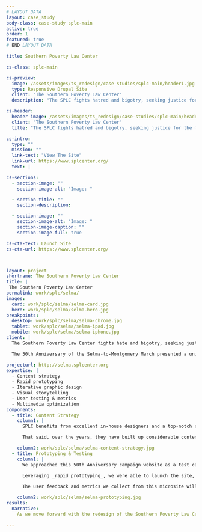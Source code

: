 ```yaml
---
# LAYOUT DATA
layout: case_study
body-class: case-study splc-main
active: true
order: 1
featured: true
# END LAYOUT DATA

title: Southern Poverty Law Center

cs-class: splc-main

cs-preview:
  image: /assets/images/ts_redesign/case-studies/splc-main/header1.jpg
  type: Responsive Drupal Site
  client: "The Southern Poverty Law Center"
  description: "The SPLC fights hatred and bigotry, seeking justice for the most vulnerable members of society. In redesigning their website, we helped them better tell their story through digital journalism and data visualization."

cs-header:
  header-image: /assets/images/ts_redesign/case-studies/splc-main/header1.jpg
  client: "The Southern Poverty Law Center"
  title: "The SPLC fights hatred and bigotry, seeking justice for the most vulnerable members of society."

cs-intro:
  type: ""
  mission: ""
  link-text: "View The Site"
  link-url: https://www.splcenter.org/
  text: |

cs-sections:
  - section-image: ""
    section-image-alt: "Image: "

  - section-title: ""
    section-description:

  - section-image: ""
    section-image-alt: "Image: "
    section-image-caption: ""
    section-image-full: true

cs-cta-text: Launch Site
cs-cta-url: https://www.splcenter.org/



layout: project
shortname: The Southern Poverty Law Center
title: |
 The Southern Poverty Law Center
permalink: work/splc/selma/
images:
  card: work/splc/selma/selma-card.jpg
  hero: work/splc/selma/selma-hero.jpg
breakpoints:
  desktop: work/splc/selma/selma-chrome.jpg
  tablet: work/splc/selma/selma-ipad.jpg
  mobile: work/splc/selma/selma-iphone.jpg
client: |
  The Southern Poverty Law Center fights hate and bigotry, seeking justice for the most vulnerable members of our society. 

  The 50th Anniversary of the Selma-to-Montgomery March presented a unique opportunity for us both to tell a visually compelling story and to user-test design and content elements we are proposing for the forthcoming redesign of SPLC's main website.

projecturl: http://selma.splcenter.org
expertise: |
  - Content strategy
  - Rapid prototyping
  - Iterative graphic design
  - Visual storytelling
  - User testing & metrics
  - Multimedia optimization
components:
  - title: Content Strategy
    column1: |
      SPLC benefits from excellent in-house designers and a top-notch communications team. They have some of the most compelling multimedia assets of any organization with whom we’ve worked. SPLC's story and approach to advocacy could not be stronger.

      That said, over the years, they have built up considerable content. In coming to us, they wanted to step back and rethink their approach to content strategy. Through a series of audience exercises and a deep-dive into their analytics, we've helped them sharpen their campaign focus and will continue to work with them to refine their digital engagement strategies as we prepare for their relaunch.

    column2: work/splc/selma/selma-content-strategy.jpg
  - title: Prototyping & Testing
    column1: |
      We approached this 50th Anniversary campaign website as a test case for a number of visual storytelling elements that we are proposing for the overall SPLC redesign.

      Leveraging _rapid prototyping_, we were able to launch the site, from ideation to completion, in just 6 weeks.

      The user feedback and metrics we collect from this microsite will inform our iterative design of the main website.

    column2: work/splc/selma/selma-prototyping.jpg
results:
  narrative:
    As we move forward with the redesign of the Southern Poverty Law Center's website, we are excited to leverage the metrics and narrative feedback that the 50th Anniversary campaign site receives in thinking about visual design and content strategy. The success of this campaign site has bolstered support for the overall redesign, both within SPLC itself and its constituent community.

---
```

